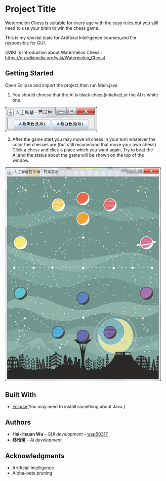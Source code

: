 # Project Title

Watermelon Chess is suitable for every age with the easy rules,but you still need to use your brain to win the chess game.  

This is my special topic for Artificial Intelligence courses,and I'm responsible for GUI.

(WIKI 's Introduction about Watermelon Chess : https://en.wikipedia.org/wiki/Watermelon_Chess) 

## Getting Started

Open Eclipse and import the project,then run Main.java. 

1. You should choose that the AI is black chess(initative),or the AI is white one.

![Image](https://github.com/wsp50317/Watermelon-Chess-With-AI/blob/master/Picture%20For%20README/initial.png)

2. After the game start,you may move all chess in your turn whatever the color the chesses are (but still recommond that move your own chess)
Click a chess and click a place which you want again.
Try to beat the AI,and the status about the game will be shown on the top of the window.

![Image](https://github.com/wsp50317/Watermelon-Chess-With-AI/blob/master/Picture%20For%20README/main.png)


## Built With

* [Eclipse](http://www.eclipse.org/downloads/eclipse-packages/)(You may need to install something about Java.)

## Authors

* **Hsi-Hsuan Wu** - *GUI development* - [wsp50317](https://github.com/wsp50317)
* **林怡瑄** - *AI development*

## Acknowledgments

* Artificial Intelligence
* Alpha–beta pruning
